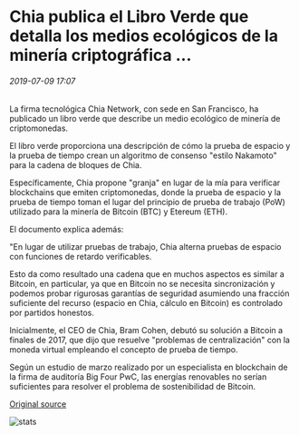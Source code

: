 # Chia publica el Libro Verde que detalla los medios ecológicos de la minería criptográfica ...

###### 2019-07-09 17:07

La firma tecnológica Chia Network, con sede en San Francisco, ha publicado un libro verde que describe un medio ecológico de minería de criptomonedas.

El libro verde proporciona una descripción de cómo la prueba de espacio y la prueba de tiempo crean un algoritmo de consenso "estilo Nakamoto" para la cadena de bloques de Chia.

Específicamente, Chia propone "granja" en lugar de la mía para verificar blockchains que emiten criptomonedas, donde la prueba de espacio y la prueba de tiempo toman el lugar del principio de prueba de trabajo (PoW) utilizado para la minería de Bitcoin (BTC) y Etereum (ETH).

El documento explica además:

"En lugar de utilizar pruebas de trabajo, Chia alterna pruebas de espacio con funciones de retardo verificables.

Esto da como resultado una cadena que en muchos aspectos es similar a Bitcoin, en particular, ya que en Bitcoin no se necesita sincronización y podemos probar rigurosas garantías de seguridad asumiendo una fracción suficiente del recurso (espacio en Chia, cálculo en Bitcoin) es controlado por partidos honestos.

Inicialmente, el CEO de Chia, Bram Cohen, debutó su solución a Bitcoin a finales de 2017, que dijo que resuelve "problemas de centralización" con la moneda virtual empleando el concepto de prueba de tiempo.

Según un estudio de marzo realizado por un especialista en blockchain de la firma de auditoría Big Four PwC, las energías renovables no serían suficientes para resolver el problema de sostenibilidad de Bitcoin.

[Original source](https://cointelegraph.com/news/chia-releases-green-paper-detailing-eco-friendly-means-of-crypto-mining)

![stats](https://c.statcounter.com/11760860/0/a89fa40b/1/ "stats")